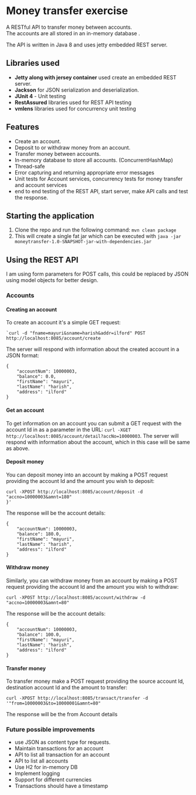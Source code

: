 # Money transfer exercise

A RESTful API to transfer money between accounts.  
The accounts are all stored in an in-memory database .

The API is written in Java 8 and uses jetty embedded REST server.

## Libraries used
 - **Jetty along with jersey container** used create an embedded REST server.
 - **Jackson** for JSON serialization and deserialization.
 - **JUnit 4** - Unit testing
 - **RestAssured**  libraries used for REST API testing
  - **vmlens** libraries used for concurrency unit testing 

## Features
- Create an account.
- Deposit to or withdraw money from an account.
- Transfer money between accounts.
- In-memory database to store all accounts. (ConcurrentHashMap)
- Thread-safe
- Error capturing and returning appropriate error messages
- Unit tests for Account services, concurrency tests for money transfer and account services
- end to end testing of the REST API, start server, make API calls and test the response.

## Starting the application
1. Clone the repo and run the following command: `mvn clean package`
2. This will create a single fat jar which can be executed with `java -jar moneytransfer-1.0-SNAPSHOT-jar-with-dependencies.jar `

## Using the REST API
I am using form parameters for POST calls, this could be replaced by JSON using model objects for better design.
### Accounts
#### Creating an account  
To create an account it's a simple GET request:
```
`curl -d "fname=mayuri&sname=harish&addr=ilford" POST http://localhost:8085/account/create

``` 
The server will respond with information about the created account in a JSON format:
```
{
    "accountNum": 10000003,
    "balance": 0.0,
    "firstName": "mayuri",
    "lastName": "harish",
    "address": "ilford"
}
```

#### Get an account
To get information on an account you can submit a GET request with the account Id in as a parameter in the URL: `curl -XGET http://localhost:8085/account/detail?accNo=10000003`.
The server will respond with information about the account, which in this case will be same as above.

#### Deposit money
You can deposit money into an account by making a POST request providing the account Id and the amount you wish to deposit:
```
curl -XPOST http://localhost:8085/account/deposit -d "accno=10000003&amnt=180"
}'
```
The response will be the account details:
```
{
    "accountNum": 10000003,
    "balance": 180.0,
    "firstName": "mayuri",
    "lastName": "harish",
    "address": "ilford"
}
```

#### Withdraw money
Similarly, you can withdraw money from an account by making a POST request providing the account Id and the amount you wish to withdraw:
```
curl -XPOST http://localhost:8085/account/withdraw -d "accno=10000003&amnt=80"
```
The response will be the account details:
```
{
    "accountNum": 10000003,
    "balance": 100.0,
    "firstName": "mayuri",
    "lastName": "harish",
    "address": "ilford"
}
```

#### Transfer money
To transfer money make a POST request providing the source account Id, destination account Id and the amount to transfer:
```
curl -XPOST http://localhost:8085/transact/transfer -d '"from=10000003&to=10000001&amnt=80"

```
The response will be the from Account details

### Future possible improvements
- use JSON as content type for requests.
- Maintain transactions for an account
- API to list all transaction for an account
- API to list all accounts
- Use H2 for in-memory DB
- Implement logging
- Support for different currencies
- Transactions should have a timestamp
